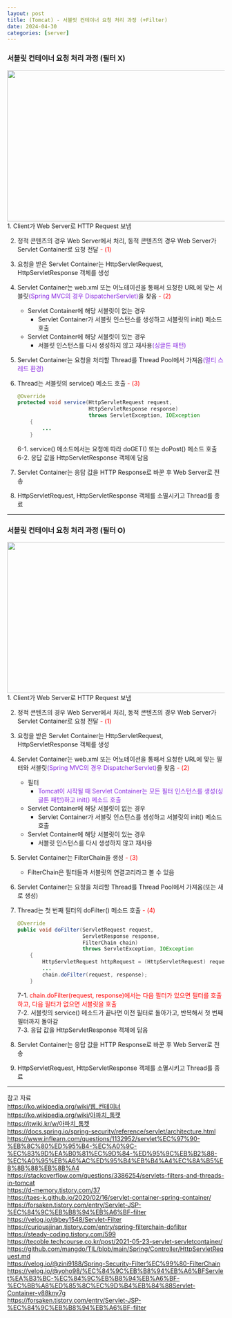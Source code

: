 ```yaml
---
layout: post
title: (Tomcat) - 서블릿 컨테이너 요청 처리 과정 (+Filter)
date: 2024-04-30
categories: [server]
---
```

### 서블릿 컨테이너 요청 처리 과정 (필터 X)
<center><img src="https://github.com/LeeJae-H/LeeJae-H.github.io/assets/122717063/72a914b4-8403-4964-b363-758006a1ed4a" width="700" height="350"></center>
1. Client가 Web Server로 HTTP Request 보냄  
    
2. 정적 콘텐츠의 경우 Web Server에서 처리, 동적 콘텐츠의 경우 Web Server가 Servlet Container로 요청 전달<span style="color:red"> - (1)</span>  

3. 요청을 받은 Servlet Container는 HttpServletRequest, HttpServletResponse 객체를 생성

4. Servlet Container는 web.xml 또는 어노테이션을 통해서 요청한 URL에 맞는 서블릿<span style="color:blueviolet">(Spring MVC의 경우 DispatcherServlet)</span>을 찾음<span style="color:red"> - (2)</span>   
    - Servlet Container에 해당 서블릿이 없는 경우 
        - Servlet Container가 서블릿 인스턴스를 생성하고 서블릿의 init() 메소드 호출 
    - Servlet Container에 해당 서블릿이 있는 경우 
        - 서블릿 인스턴스를 다시 생성하지 않고 재사용<span style="color:blueviolet">(싱글톤 패턴)</span> 

5. Servlet Container는 요청을 처리할 Thread를 Thread Pool에서 가져옴<span style="color:blueviolet">(멀티 스레드 환경)</span>

6. Thread는 서블릿의 service() 메소드 호출<span style="color:red"> - (3)</span>  
    ```java
    @Override
    protected void service(HttpServletRequest request,
                           HttpServletResponse response) 
                           throws ServletException, IOException
        {
            ...
        }
    ```
    6-1. service() 메소드에서는 요청에 따라 doGET() 또는 doPost() 메소드 호출
    6-2. 응답 값을 HttpServletResponse 객체에 담음

7. Servlet Container는 응답 값을 HTTP Response로 바꾼 후 Web Server로 전송

8. HttpServletRequest, HttpServletResponse 객체를 소멸시키고 Thread를 종료

---
### 서블릿 컨테이너 요청 처리 과정 (필터 O)
<center><img src="https://github.com/LeeJae-H/LeeJae-H.github.io/assets/122717063/2ab63e42-2fa8-47b6-9cd9-0e1d409029f5" width="700" height="350"></center>
1. Client가 Web Server로 HTTP Request 보냄  
    
2. 정적 콘텐츠의 경우 Web Server에서 처리, 동적 콘텐츠의 경우 Web Server가 Servlet Container로 요청 전달<span style="color:red"> - (1)</span>  

3. 요청을 받은 Servlet Container는 HttpServletRequest, HttpServletResponse 객체를 생성

4. Servlet Container는 web.xml 또는 어노테이션을 통해서 요청한 URL에 맞는 필터와 서블릿<span style="color:blueviolet">(Spring MVC의 경우 DispatcherServlet)</span>을 찾음<span style="color:red"> - (2)</span>   
    - 필터
        - <span style="color:blueviolet">Tomcat이 시작될 때 Servlet Container는 모든 필터 인스턴스를 생성(싱글톤 패턴)하고 init() 메소드 호출</span> 
    - Servlet Container에 해당 서블릿이 없는 경우 
        - Servlet Container가 서블릿 인스턴스를 생성하고 서블릿의 init() 메소드 호출 
    - Servlet Container에 해당 서블릿이 있는 경우 
        - 서블릿 인스턴스를 다시 생성하지 않고 재사용 

5. Servlet Container는 FilterChain을 생성<span style="color:red"> - (3)</span>  
    - FilterChain은 필터들과 서블릿의 연결고리라고 볼 수 있음

6. Servlet Container는 요청을 처리할 Thread를 Thread Pool에서 가져옴(또는 새로 생성)

7. Thread는 첫 번째 필터의 doFilter() 메소드 호출<span style="color:red"> - (4)</span>  
    ```java
    @Override
    public void doFilter(ServletRequest request,
                         ServletResponse response,
                         FilterChain chain) 
                         throws ServletException, IOException                    
        {
            HttpServletRequest httpRequest = (HttpServletRequest) request;
            ...
            chain.doFilter(request, response);
        }
    ```
    7-1. <span style="color:red">chain.doFilter(request, response)에서는 다음 필터가 있으면 필터를 호출하고, 다음 필터가 없으면 서블릿을 호출</span>  
    7-2. 서블릿의 service() 메소드가 끝나면 이전 필터로 돌아가고, 반복해서 첫 번째 필터까지 돌아감   
    7-3. 응답 값을 HttpServletResponse 객체에 담음  

8. Servlet Container는 응답 값을 HTTP Response로 바꾼 후 Web Server로 전송

9. HttpServletRequest, HttpServletResponse 객체를 소멸시키고 Thread를 종료

---
참고 자료  
https://ko.wikipedia.org/wiki/웹_컨테이너  
https://ko.wikipedia.org/wiki/아파치_톰캣  
https://itwiki.kr/w/아파치_톰켓  
https://docs.spring.io/spring-security/reference/servlet/architecture.html  
https://www.inflearn.com/questions/1132952/servlet%EC%97%90-%EB%8C%80%ED%95%B4-%EC%A0%9C-%EC%83%9D%EA%B0%81%EC%9D%84-%ED%95%9C%EB%B2%88-%EC%A0%95%EB%A6%AC%ED%95%B4%EB%B4%A4%EC%8A%B5%EB%8B%88%EB%8B%A4   
https://stackoverflow.com/questions/3386254/servlets-filters-and-threads-in-tomcat  
https://d-memory.tistory.com/37  
https://taes-k.github.io/2020/02/16/servlet-container-spring-container/  
https://forsaken.tistory.com/entry/Servlet-JSP-%EC%84%9C%EB%B8%94%EB%A6%BF-filter  
https://velog.io/@bey1548/Servlet-Filter  
https://curiousjinan.tistory.com/entry/spring-filterchain-dofilter  
https://steady-coding.tistory.com/599  
https://tecoble.techcourse.co.kr/post/2021-05-23-servlet-servletcontainer/  
https://github.com/mangdo/TIL/blob/main/Spring/Controller/HttpServletRequest.md  
https://velog.io/@zini9188/Spring-Security-Filter%EC%99%80-FilterChain  
https://velog.io/@yoho98/%EC%84%9C%EB%B8%94%EB%A6%BFServlet%EA%B3%BC-%EC%84%9C%EB%B8%94%EB%A6%BF-%EC%BB%A8%ED%85%8C%EC%9D%B4%EB%84%88Servlet-Container-y88kny7g  
https://forsaken.tistory.com/entry/Servlet-JSP-%EC%84%9C%EB%B8%94%EB%A6%BF-filter  
